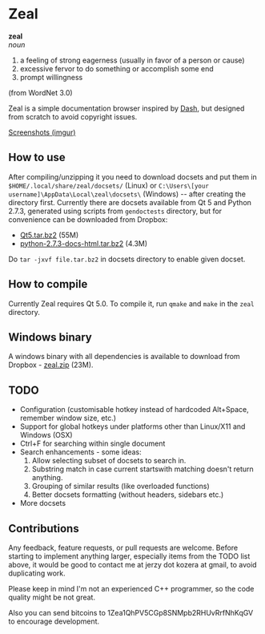 # Zeal

**zeal**  
*noun*  

 1. a feeling of strong eagerness (usually in favor of a person or cause)
 2. excessive fervor to do something or accomplish some end
 3. prompt willingness

(from WordNet 3.0)

Zeal is a simple documentation browser inspired by [Dash](http://kapeli.com/dash/), but designed from scratch to avoid copyright issues.

[Screenshots (imgur)](http://imgur.com/a/VrYQx)

## How to use

After compiling/unzipping it you need to download docsets and put them in `$HOME/.local/share/zeal/docsets/` (Linux) or `C:\Users\[your username]\AppData\Local\zeal\docsets\` (Windows) -- after creating the directory first. Currently there are docsets available from Qt 5 and Python 2.7.3, generated using scripts from `gendoctests` directory, but for convenience can be downloaded from Dropbox:

 * [Qt5.tar.bz2](https://www.dropbox.com/s/xlisxarbg09220a/Qt5.tar.bz2) (55M)
 * [python-2.7.3-docs-html.tar.bz2](https://www.dropbox.com/s/fcng55tc48hnwe3/python-2.7.3-docs-html.tar.bz2) (4.3M)

Do `tar -jxvf file.tar.bz2` in docsets directory to enable given docset.

## How to compile

Currently Zeal requires Qt 5.0. To compile it, run `qmake` and `make` in the `zeal` directory.

## Windows binary

A windows binary with all dependencies is available to download from Dropbox - [zeal.zip](https://www.dropbox.com/s/mvf1p2l89y76pd3/zeal.zip) (23M).

## TODO

 * Configuration (customisable hotkey instead of hardcoded Alt+Space, remember window size, etc.)
 * Support for global hotkeys under platforms other than Linux/X11 and Windows (OSX)
 * Ctrl+F for searching within single document
 * Search enhancements - some ideas:
   1. Allow selecting subset of docsets to search in.
   2. Substring match in case current startswith matching doesn't return anything.
   3. Grouping of similar results (like overloaded functions)
   4. Better docsets formatting (without headers, sidebars etc.)
 * More docsets


## Contributions

Any feedback, feature requests, or pull requests are welcome. Before starting to implement anything larger, especially items from the TODO list above, it would be good to contact me at jerzy dot kozera at gmail, to avoid duplicating work.

Please keep in mind I'm not an experienced C++ programmer, so the code quality might be not great.

Also you can send bitcoins to 1Zea1QhPV5CGp8SNMpb2RHUvRrfNhKqGV to encourage development.
